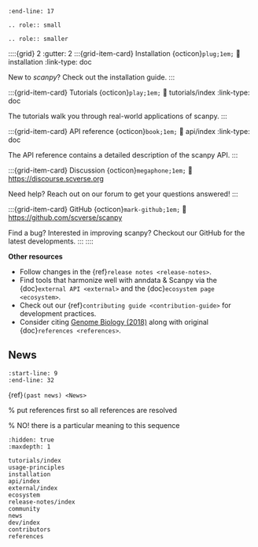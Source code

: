 ```{include} ../README.md
:end-line: 17
```

```{eval-rst}
.. role:: small
```

```{eval-rst}
.. role:: smaller
```

::::{grid} 2
:gutter: 2
:::{grid-item-card} Installation {octicon}`plug;1em;`
:link: installation
:link-type: doc

New to *scanpy*? Check out the installation guide.
:::

:::{grid-item-card} Tutorials {octicon}`play;1em;`
:link: tutorials/index
:link-type: doc

The tutorials walk you through real-world applications of scanpy.
:::

:::{grid-item-card} API reference {octicon}`book;1em;`
:link: api/index
:link-type: doc

The API reference contains a detailed description of
the scanpy API.
:::

:::{grid-item-card} Discussion {octicon}`megaphone;1em;`
:link: https://discourse.scverse.org

Need help? Reach out on our forum to get your questions answered!
:::

:::{grid-item-card} GitHub {octicon}`mark-github;1em;`
:link: https://github.com/scverse/scanpy

Find a bug? Interested in improving scanpy? Checkout our GitHub for the latest developments.
:::
::::

**Other resources**
* Follow changes in the {ref}`release notes <release-notes>`.
* Find tools that harmonize well with anndata & Scanpy via the {doc}`external API <external>` and the {doc}`ecosystem page <ecosystem>`.
* Check out our {ref}`contributing guide <contribution-guide>` for development practices.
* Consider citing [Genome Biology (2018)] along with original {doc}`references <references>`.

## News

```{include} news.md
:start-line: 9
:end-line: 32
```

{ref}`(past news) <News>`

% put references first so all references are resolved

% NO! there is a particular meaning to this sequence

```{toctree}
:hidden: true
:maxdepth: 1

tutorials/index
usage-principles
installation
api/index
external/index
ecosystem
release-notes/index
community
news
dev/index
contributors
references
```

[discourse]: https://discourse.scverse.org/
[genome biology (2018)]: https://doi.org/10.1186/s13059-017-1382-0
[github]: https://github.com/scverse/scanpy
